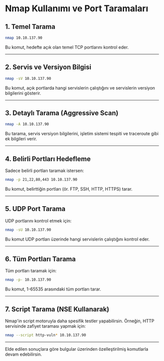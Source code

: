 # Nmap Kullanımı ve Port Taramaları

## 1. **Temel Tarama**
```bash
nmap 10.10.137.90
```
Bu komut, hedefte açık olan temel TCP portlarını kontrol eder.

---

## 2. **Servis ve Versiyon Bilgisi**
```bash
nmap -sV 10.10.137.90
```
Bu komut, açık portlarda hangi servislerin çalıştığını ve servislerin versiyon bilgilerini gösterir.

---

## 3. **Detaylı Tarama (Aggressive Scan)**
```bash
nmap -A 10.10.137.90
```
Bu tarama, servis versiyon bilgilerini, işletim sistemi tespiti ve traceroute gibi ek bilgileri verir.

---

## 4. **Belirli Portları Hedefleme**
Sadece belirli portları taramak istersen:
```bash
nmap -p 21,22,80,443 10.10.137.90
```
Bu komut, belirttiğin portları (ör. FTP, SSH, HTTP, HTTPS) tarar.

---

## 5. **UDP Port Tarama**
UDP portlarını kontrol etmek için:
```bash
nmap -sU 10.10.137.90
```
Bu komut UDP portları üzerinde hangi servislerin çalıştığını kontrol eder.

---

## 6. **Tüm Portları Tarama**
Tüm portları taramak için:
```bash
nmap -p- 10.10.137.90
```
Bu komut, 1-65535 arasındaki tüm portları tarar.

---

## 7. **Script Tarama (NSE Kullanarak)**
Nmap'in script motoruyla daha spesifik testler yapabilirsin. Örneğin, HTTP servisinde zafiyet taraması yapmak için:
```bash
nmap --script http-vuln* 10.10.137.90
```

---

Elde edilen sonuçlara göre bulgular üzerinden özelleştirilmiş komutlarla devam edebilirsin.

